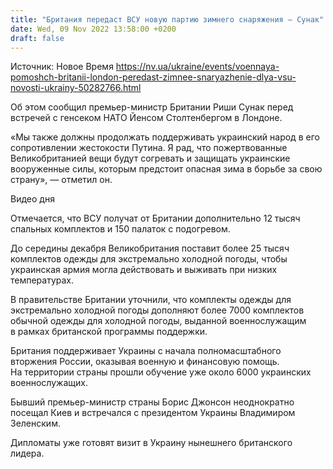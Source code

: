 ```yaml
---
title: "Британия передаст ВСУ новую партию зимнего снаряжения — Сунак"
date: Wed, 09 Nov 2022 13:58:00 +0200
draft: false
---
```

Источник: Новое Время https://nv.ua/ukraine/events/voennaya-pomoshch-britanii-london-peredast-zimnee-snaryazhenie-dlya-vsu-novosti-ukrainy-50282766.html


 Об этом сообщил премьер-министр Британии Риши Сунак перед встречей с генсеком НАТО Йенсом Столтенбергом в Лондоне.

«Мы также должны продолжать поддерживать украинский народ в его сопротивлении жестокости Путина. Я рад, что пожертвованные Великобританией вещи будут согревать и защищать украинские вооруженные силы, которым предстоит опасная зима в борьбе за свою страну», — отметил он.

 Видео дня   

Отмечается, что ВСУ получат от Британии дополнительно 12 тысяч спальных комплектов и 150 палаток с подогревом.

До середины декабря Великобритания поставит более 25 тысяч комплектов одежды для экстремально холодной погоды, чтобы украинская армия могла действовать и выживать при низких температурах.

В правительстве Британии уточнили, что комплекты одежды для экстремально холодной погоды дополняют более 7000 комплектов обычной одежды для холодной погоды, выданной военнослужащим в рамках британской программы поддержки.

Британия поддерживает Украины с начала полномасштабного вторжения России, оказывая военную и финансовую помощь. На территории страны прошли обучение уже около 6000 украинских военнослужащих.

Бывший премьер-министр страны Борис Джонсон неоднократно посещал Киев и встречался с президентом Украины Владимиром Зеленским.

Дипломаты уже готовят визит в Украину нынешнего британского лидера.
